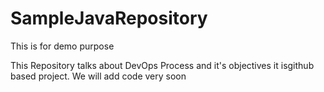 # SampleJavaRepository
This is for demo purpose

This Repository talks about DevOps Process and it's objectives
it isgithub based project. We will add code very soon
